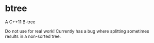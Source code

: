 btree
=====

A C++11 B-tree

Do not use for real work! Currently has a bug where splitting sometimes results in a non-sorted tree.
